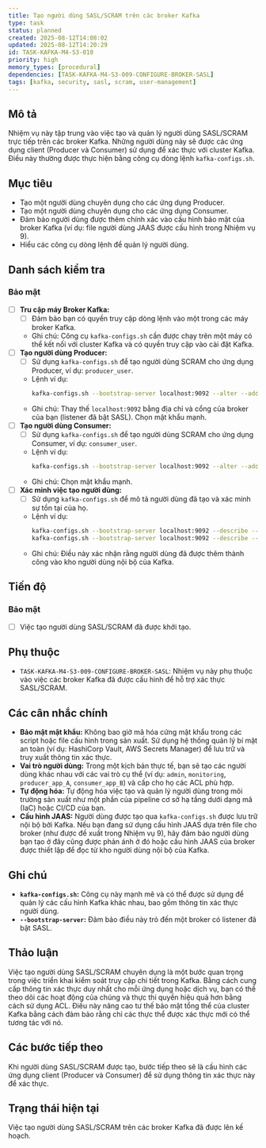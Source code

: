 ```yaml
---
title: Tạo người dùng SASL/SCRAM trên các broker Kafka
type: task
status: planned
created: 2025-08-12T14:08:02
updated: 2025-08-12T14:20:29
id: TASK-KAFKA-M4-S3-010
priority: high
memory_types: [procedural]
dependencies: [TASK-KAFKA-M4-S3-009-CONFIGURE-BROKER-SASL]
tags: [kafka, security, sasl, scram, user-management]
---
```


## Mô tả

Nhiệm vụ này tập trung vào việc tạo và quản lý người dùng SASL/SCRAM trực tiếp trên các broker Kafka. Những người dùng này sẽ được các ứng dụng client (Producer và Consumer) sử dụng để xác thực với cluster Kafka. Điều này thường được thực hiện bằng công cụ dòng lệnh `kafka-configs.sh`.

## Mục tiêu

*   Tạo một người dùng chuyên dụng cho các ứng dụng Producer.
*   Tạo một người dùng chuyên dụng cho các ứng dụng Consumer.
*   Đảm bảo người dùng được thêm chính xác vào cấu hình bảo mật của broker Kafka (ví dụ: file người dùng JAAS được cấu hình trong Nhiệm vụ 9).
*   Hiểu các công cụ dòng lệnh để quản lý người dùng.

## Danh sách kiểm tra

### Bảo mật

- [ ] **Tru cập máy Broker Kafka:**
    - [ ] Đảm bảo bạn có quyền truy cập dòng lệnh vào một trong các máy broker Kafka.
    - Ghi chú: Công cụ `kafka-configs.sh` cần được chạy trên một máy có thể kết nối với cluster Kafka và có quyền truy cập vào cài đặt Kafka.
- [ ] **Tạo người dùng Producer:**
    - [ ] Sử dụng `kafka-configs.sh` để tạo người dùng SCRAM cho ứng dụng Producer, ví dụ: `producer_user`.
    - Lệnh ví dụ:
        ```bash
        kafka-configs.sh --bootstrap-server localhost:9092 --alter --add-config 'SCRAM-SHA-512=[password=your-producer-password]' --entity-type users --entity-name producer_user
        ```
    - Ghi chú: Thay thế `localhost:9092` bằng địa chỉ và cổng của broker của bạn (listener đã bật SASL). Chọn mật khẩu mạnh.
- [ ] **Tạo người dùng Consumer:**
    - [ ] Sử dụng `kafka-configs.sh` để tạo người dùng SCRAM cho ứng dụng Consumer, ví dụ: `consumer_user`.
    - Lệnh ví dụ:
        ```bash
        kafka-configs.sh --bootstrap-server localhost:9092 --alter --add-config 'SCRAM-SHA-512=[password=your-consumer-password]' --entity-type users --entity-name consumer_user
        ```
    - Ghi chú: Chọn mật khẩu mạnh.
- [ ] **Xác minh việc tạo người dùng:**
    - [ ] Sử dụng `kafka-configs.sh` để mô tả người dùng đã tạo và xác minh sự tồn tại của họ.
    - Lệnh ví dụ:
        ```bash
        kafka-configs.sh --bootstrap-server localhost:9092 --describe --entity-type users --entity-name producer_user
        kafka-configs.sh --bootstrap-server localhost:9092 --describe --entity-type users --entity-name consumer_user
        ```
    - Ghi chú: Điều này xác nhận rằng người dùng đã được thêm thành công vào kho người dùng nội bộ của Kafka.

## Tiến độ

### Bảo mật

- [ ] Việc tạo người dùng SASL/SCRAM đã được khởi tạo.

## Phụ thuộc

*   `TASK-KAFKA-M4-S3-009-CONFIGURE-BROKER-SASL`: Nhiệm vụ này phụ thuộc vào việc các broker Kafka đã được cấu hình để hỗ trợ xác thực SASL/SCRAM.

## Các cân nhắc chính

*   **Bảo mật mật khẩu:** Không bao giờ mã hóa cứng mật khẩu trong các script hoặc file cấu hình trong sản xuất. Sử dụng hệ thống quản lý bí mật an toàn (ví dụ: HashiCorp Vault, AWS Secrets Manager) để lưu trữ và truy xuất thông tin xác thực.
*   **Vai trò người dùng:** Trong một kịch bản thực tế, bạn sẽ tạo các người dùng khác nhau với các vai trò cụ thể (ví dụ: `admin`, `monitoring`, `producer_app_A`, `consumer_app_B`) và cấp cho họ các ACL phù hợp.
*   **Tự động hóa:** Tự động hóa việc tạo và quản lý người dùng trong môi trường sản xuất như một phần của pipeline cơ sở hạ tầng dưới dạng mã (IaC) hoặc CI/CD của bạn.
*   **Cấu hình JAAS:** Người dùng được tạo qua `kafka-configs.sh` được lưu trữ nội bộ bởi Kafka. Nếu bạn đang sử dụng cấu hình JAAS dựa trên file cho broker (như được đề xuất trong Nhiệm vụ 9), hãy đảm bảo người dùng bạn tạo ở đây cũng được phản ánh ở đó hoặc cấu hình JAAS của broker được thiết lập để đọc từ kho người dùng nội bộ của Kafka.

## Ghi chú

*   **`kafka-configs.sh`:** Công cụ này mạnh mẽ và có thể được sử dụng để quản lý các cấu hình Kafka khác nhau, bao gồm thông tin xác thực người dùng.
*   **`--bootstrap-server`:** Đảm bảo điều này trỏ đến một broker có listener đã bật SASL.

## Thảo luận

Việc tạo người dùng SASL/SCRAM chuyên dụng là một bước quan trọng trong việc triển khai kiểm soát truy cập chi tiết trong Kafka. Bằng cách cung cấp thông tin xác thực duy nhất cho mỗi ứng dụng hoặc dịch vụ, bạn có thể theo dõi các hoạt động của chúng và thực thi quyền hiệu quả hơn bằng cách sử dụng ACL. Điều này nâng cao tư thế bảo mật tổng thể của cluster Kafka bằng cách đảm bảo rằng chỉ các thực thể được xác thực mới có thể tương tác với nó.

## Các bước tiếp theo

Khi người dùng SASL/SCRAM được tạo, bước tiếp theo sẽ là cấu hình các ứng dụng client (Producer và Consumer) để sử dụng thông tin xác thực này để xác thực.

## Trạng thái hiện tại

Việc tạo người dùng SASL/SCRAM trên các broker Kafka đã được lên kế hoạch.